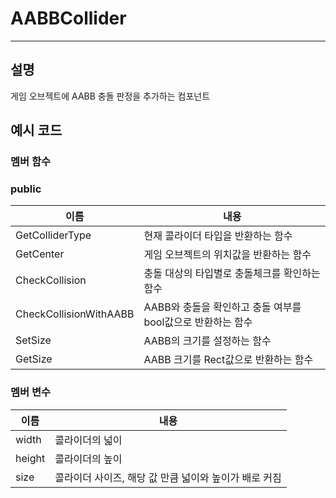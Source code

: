 # AABBCollider

---

## 설명

게임 오브젝트에 AABB 충돌 판정을 추가하는 컴포넌트

## 예시 코드

### 멤버 함수

### public

| 이름 | 내용 |
| --- | --- |
| GetColliderType | 현재 콜라이더 타입을 반환하는 함수 |
| GetCenter | 게임 오브젝트의 위치값을 반환하는 함수 |
| CheckCollision | 충돌 대상의 타입별로 충돌체크를 확인하는 함수 |
| CheckCollisionWithAABB | AABB와 충돌을 확인하고 충돌 여부를 bool값으로 반환하는 함수 |
| SetSize | AABB의 크기를 설정하는 함수 |
| GetSize | AABB 크기를 Rect값으로 반환하는 함수 |

### 멤버 변수

| 이름 | 내용 |
| --- | --- |
| width | 콜라이더의 넓이 |
| height | 콜라이더의 높이 |
| size | 콜라이더 사이즈, 해당 값 만큼 넓이와 높이가 배로 커짐 |